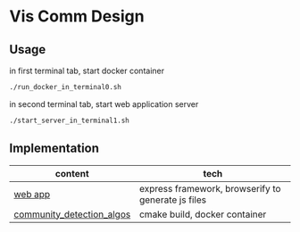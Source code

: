 # Vis Comm Design

## Usage

in first terminal tab, start docker container

```zsh
./run_docker_in_terminal0.sh
```

in second terminal tab, start web application server

```zsh
./start_server_in_terminal1.sh
```

## Implementation

content | tech
--- | ---
[web app](web_app) | express framework, browserify to generate js files
[community_detection_algos](community_detection_algos) | cmake build, docker container

